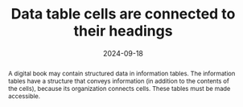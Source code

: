 ---
title: Data table cells are connected to their headings
abstract: A digital book may contain structured data in information tables. The information tables have a structure that conveys information (in addition to the contents of the cells), because its organization connects cells. These tables must be made accessible.
categories:
  - Structure and Code
agrege: O4236-E075
opquast: 4 236
indiceebook: "75"
description: Rule 075
before: "074"
weight: "075"
after: "076"
actif: "1"
layout: rules
date: 2024-09-18
tags:
  - display
  - Accessibility
  - Readability
objectif:
  - Allow technical aids to render the information in comprehensible manifest tables, by indicating to the user the logical relations between the content and the contents of the table.
  - Improve accessibility of content to readers with disabilities
Meo:
  - Use the HTML th element and its scope attribute to mark the header cells and explain their gateway (col value scope for a column header, value row for line header).
Controle:
  - Check the source code of the epub or ACE HTML page
epubcheck: null
ace: true
humancheck: true
ReadiumGoToolkit: null
Source:
  - Opquast
Referentiel:
  - "[Web Content Accessibility Guidelines (WCAG)](https://www.w3.org/WAI/standards-guidelines/wcag/)"
steps:
  - Projet éditorial
  - Production numérique
---